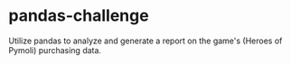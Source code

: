 # pandas-challenge

Utilize pandas to analyze and generate a report on the game's (Heroes of Pymoli) purchasing data.









